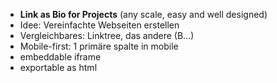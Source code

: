 
- **Link as Bio for Projects** (any scale, easy and well designed)
- Idee: Vereinfachte Webseiten erstellen
- Vergleichbares: Linktree, das andere (B...)
- Mobile-first: 1 primäre spalte in mobile
- embeddable iframe
- exportable as html
